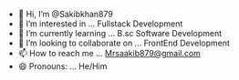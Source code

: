 - 👋 Hi, I’m @Sakibkhan879
- 👀 I’m interested in ... Fullstack Development
- 🌱 I’m currently learning ... B.sc Software Development
- 💞️ I’m looking to collaborate on ... FrontEnd Development
- 📫 How to reach me ... Mrsaakib879@gmail.com
- 😄 Pronouns: ... He/Him

<!---
Sakibkhan879/Sakibkhan879 is a ✨ special ✨ repository because its `README.md` (this file) appears on your GitHub profile.
You can click the Preview link to take a look at your changes.
--->
